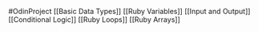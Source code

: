 #OdinProject 
[[Basic Data Types]]
[[Ruby Variables]]
[[Input and Output]]
[[Conditional Logic]]
[[Ruby Loops]]
[[Ruby Arrays]]